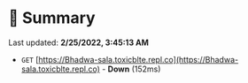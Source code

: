 # 📖 Summary
Last updated: **2/25/2022, 3:45:13 AM**

- `GET` [https://Bhadwa-sala.toxicblte.repl.co](https://Bhadwa-sala.toxicblte.repl.co) - **Down** (152ms)
